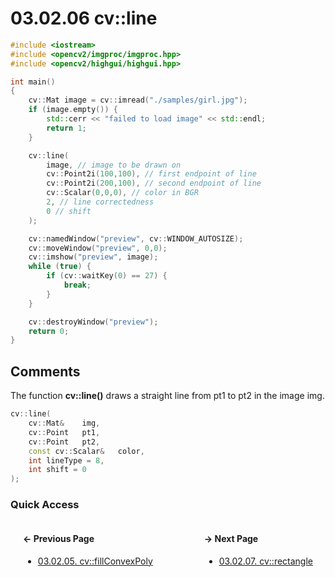 # 03.02.06 cv::line

```cxx
#include <iostream>
#include <opencv2/imgproc/imgproc.hpp>
#include <opencv2/highgui/highgui.hpp>

int main()
{
    cv::Mat image = cv::imread("./samples/girl.jpg");
    if (image.empty()) {
        std::cerr << "failed to load image" << std::endl;
        return 1;
    }

    cv::line(
        image, // image to be drawn on
        cv::Point2i(100,100), // first endpoint of line
        cv::Point2i(200,100), // second endpoint of line
        cv::Scalar(0,0,0), // color in BGR
        2, // line correctedness
        0 // shift
    );

    cv::namedWindow("preview", cv::WINDOW_AUTOSIZE);
    cv::moveWindow("preview", 0,0);
    cv::imshow("preview", image);
    while (true) {
        if (cv::waitKey(0) == 27) {
            break;
        }
    }

    cv::destroyWindow("preview");
    return 0;
}

```

## <span title="References: Learning OpenCV 3 - page 163">Comments</span>

The function **cv::line()** draws a straight line from pt1 to pt2 in the image img.

```cxx
cv::line(
    cv::Mat&    img,
    cv::Point   pt1,
    cv::Point   pt2,
    const cv::Scalar&   color,
    int lineType = 8,
    int shift = 0
);
```

### Quick Access

<div class="previous_page" style="float:left;margin-left:20px;margin-right:20px">

#### &#8592; Previous Page

* [03.02.05. cv::fillConvexPoly](./../../03.operations/02.drawing/05.fillconvexpoly.md)

</div>
<div class="next_page" style="float:right;margin-left:20px;margin-right:20px">

#### &#8594; Next Page

* [03.02.07. cv::rectangle](./../../03.operations/02.drawing/07.rectangle.md)

</div>
